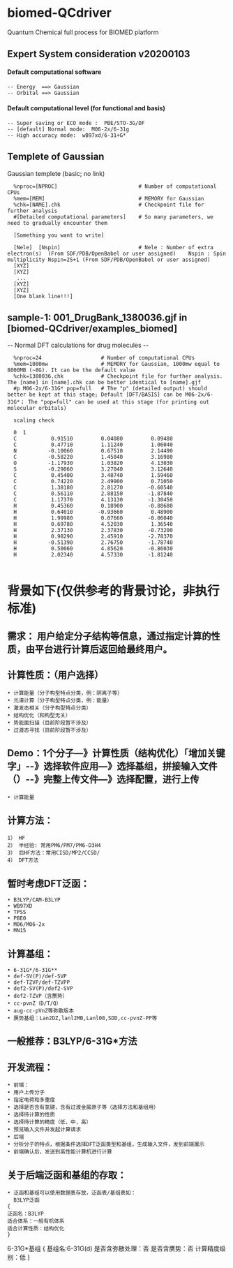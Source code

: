 # biomed-QCdriver
Quantum Chemical full process for BIOMED platform

## Expert System consideration v20200103   

  #### Default computational software 
    -- Energy  ==> Gaussian 
    -- Orbital ==> Gaussian

  #### Default computational level (for functional and basis)
    -- Super saving or ECO mode :  PBE/STO-3G/DF
    -- [default] Normal mode:  M06-2x/6-31g
    -- High accuracy mode:  wB97xd/6-31+G*

## Templete of Gaussian

  Gaussian templete (basic; no link)

```
  %nproc=[NPROC]                          # Number of computational CPUs
  %mem=[MEM]                              # MEMORY for Gaussian   
  %chk=[NAME].chk                         # Checkpoint file for further analysis    
  #[Detailed computational parameters]    # So many parameters, we need to gradually encounter them

  [Something you want to write]

  [Nele]  [Nspin]                         # Nele : Number of extra electron(s)  (From SDF/PDB/OpenBabel or user assigned)    Nspin : Spin multiplicity Nspin=2S+1 (From SDF/PDB/OpenBabel or user assigned)
  [XYZ]
  [XYZ]
   ... 
  [XYZ]
  [XYZ]
  [One blank line!!!]
```  


## sample-1: 001_DrugBank_1380036.gjf in [biomed-QCdriver/examples_biomed]    
  -- Normal DFT calculations for drug molecules --
  
 
```
  %nproc=24                   # Number of computational CPUs
  %mem=1000mw                 # MEMORY for Gaussian, 1000mw equal to 8000MB (~8G). It can be the default value   
  %chk=1380036.chk            # Checkpoint file for further analysis. The [name] in [name].chk can be better identical to [name].gjf    
  #p M06-2x/6-31G* pop=full   # The "p" (detailed output) should better be kept at this stage; Default [DFT/BASIS] can be M06-2x/6-31G*； The "pop=full" can be used at this stage (for printing out molecular orbitals) 

  scaling check

  0  1
  C           0.91510         0.04080         0.09480
  C           0.47710         1.11240         1.06040
  N          -0.10060         0.67510         2.14490
  C          -0.58220         1.45040         3.16980
  O          -1.17930         1.03820         4.13030
  S          -0.29060         3.27040         3.12640
  C           0.45400         3.48740         1.59460
  C           0.74220         2.49900         0.71050
  C           1.38180         2.81270        -0.60540
  C           0.56110         2.88150        -1.87840
  C           1.17370         4.13130        -1.30450
  H           0.45360         0.18900        -0.88680
  H           0.64010        -0.93660         0.48900
  H           1.99980         0.07660        -0.06040
  H           0.69780         4.52030         1.36540
  H           2.37130         2.37830        -0.73200
  H           0.98290         2.45910        -2.78370
  H          -0.51390         2.76750        -1.78740
  H           0.50060         4.85620        -0.86030
  H           2.02340         4.57330        -1.81240
  
```


# 背景如下(仅供参考的背景讨论，非执行标准)

## 需求： 用户给定分子结构等信息，通过指定计算的性质，由平台进行计算后返回给最终用户。
## 计算性质：（用户选择）
    • 计算能量（分子构型特点分类，例：阴离子等）
    • 光谱计算（分子构型特点分类，例：能量）
    • 激发态相关（分子构型特点分类）
    • 结构优化（和构型无关）
    • 势能面扫描（目前阶段暂不涉及）
    • 过渡态寻找（目前阶段暂不涉及）

## Demo：1个分子—》计算性质（结构优化）「增加关键字」--》选择软件应用—》选择基组，拼接输入文件（）--》完整上传文件—》选择配置，进行上传

    • 计算能量 

## 计算方法：
    1） HF
    2） 半经验: 常用PM6/PM7/PM6-D3H4
    3） 后HF方法：常用CISD/MP2/CCSD/
    4） DFT方法
## 暂时考虑DFT泛函：
    • B3LYP/CAM-B3LYP
    • WB97XD
    • TPSS
    • PBE0
    • M06/M06-2x
    • MN15

## 计算基组：
    • 6-31G*/6-31G**
    • def-SV(P)/def-SVP
    • def-TZVP/def-TZVPP
    • def2-SV(P)/def2-SVP
    • def2-TZVP（含赝势）
    • cc-pvnZ（D/T/Q）
    • aug-cc-pVnZ等弥散版本
    • 赝势基组：Lan2DZ,lanl2MB,Lanl08,SDD,cc-pvnZ-PP等

## 一般推荐：B3LYP/6-31G*方法


## 开发流程：
    • 前端：
    • 用户上传分子
    • 指定电荷和多重度
    • 选择是否含有氢键，含有过渡金属原子等（选择方法和基组用）
    • 选择待计算的性质
    • 选择待计算的精度（低，中，高）
    • 预览输入文件并发起计算请求
    • 后端
    • 分析分子的特点，根据条件选择DFT泛函类型和基组，生成输入文件，发到前端展示
    • 前端确认后，发送到高性能计算机进行计算

## 关于后端泛函和基组的存取：
    • 泛函和基组可以使用数据表存放，泛函表/基组表如：
      B3LYP泛函
    {
    泛函名：B3LYP
    适合体系：一般有机体系
    适合计算性质：结构优化
    } 


  6-31G*基组
  {
  基组名:6-31G(d)
  是否含弥散处理：否
  是否含赝势：否
  计算精度级别：低
  }

